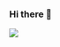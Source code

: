 ### Hi there 👋

<!--
**kyomukyomupurin/kyomukyomupurin** is a ✨ _special_ ✨ repository because its `README.md` (this file) appears on your GitHub profile.

Here are some ideas to get you started:

- 🔭 I’m currently working on ...
- 🌱 I’m currently learning ...
- 👯 I’m looking to collaborate on ...
- 🤔 I’m looking for help with ...
- 💬 Ask me about ...
- 📫 How to reach me: ...
- 😄 Pronouns: ...
- ⚡ Fun fact: ...
-->

[![](https://raw.githubusercontent.com/kyomukyomupurin/kyomukyomupurin/blob/main/profile-summary-card-output/default/0-profile-details.svg)](https://github.com/kyomukyomupurin/github-profile-summary-cards)